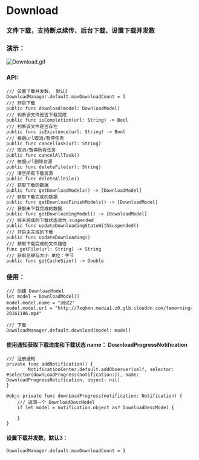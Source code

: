 # Download
### 文件下载，支持断点续传、后台下载、设置下载并发数
### 演示：
![Download.gif](https://upload-images.jianshu.io/upload_images/3203108-e64c251d147ef9cb.gif?imageMogr2/auto-orient/strip)

### API:
```
/// 设置下载并发数， 默认3
DownloadManager.default.maxDownloadCount = 3
/// 开启下载
public func download(model: DownloadModel)
/// 判断该文件是否下载完成
public func isCompletion(url: String) -> Bool
/// 判断该文件是否存在
public func isExistence(url: String) -> Bool
/// 根据url取消/暂停任务
public func cancelTask(url: String)
/// 取消/暂停所有任务
public func cancelAllTask()
/// 根据url删除资源
public func deleteFile(url: String)
/// 清空所有下载资源
public func deleteAllFile()
/// 获取下载的数据
public func getDownloadModels() -> [DownloadModel]
/// 获取下载完成的数据
public func getDownloadFinishModels() -> [DownloadModel]
/// 获取未下载完成的数据
public func getDownloadingModel() -> [DownloadModel]
/// 将未完成的下载状态改为.suspended
public func updateDownloadingStateWithSuspended()
/// 开启未完成的下载
public func updateDownloading()
/// 获取下载完成的文件路径
func getFile(url: String) -> String
/// 获取总缓存大小 单位：字节
public func getCacheSize() -> Double
```
### 使用：
```
/// 创建 DownloadModel
let model = DownloadModel()
model.model.name = "测试2"
model.model.url = "http://7xqhmn.media1.z0.glb.clouddn.com/femorning-20161106.mp4"

/// 下载
DownloadManager.default.download(model: model)
```
#### 使用通知获取下载进度和下载状态 name： DownloadProgressNotification
```
/// 注册通知
private func addNotification() {
        NotificationCenter.default.addObserver(self, selector: #selector(downLoadProgress(notification:)), name: DownloadProgressNotification, object: nil)
}

@objc private func downLoadProgress(notification: Notification) {
    /// 返回一个 DownloadDescModel
    if let model = notification.object as? DownloadDescModel {
        
    }
}

```
#### 设置下载并发数，默认3：
```
DownloadManager.default.maxDownloadCount = 3
```



